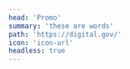 ```yaml
---
head: 'Promo'
summary: 'these are words'
path: 'https://digital.gov/'
icon: 'icon-url'
headless: true
---
```

